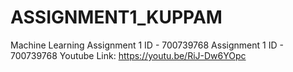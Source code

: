 # ASSIGNMENT1_KUPPAM
 Machine Learning Assignment 1 ID - 700739768
Assignment 1 ID - 700739768 Youtube Link: https://youtu.be/RiJ-Dw6YOpc
